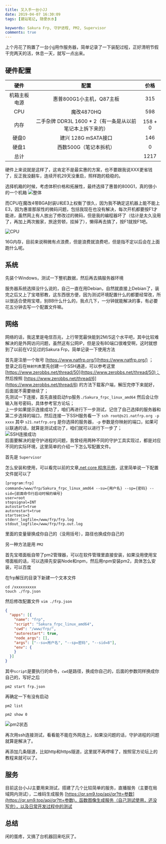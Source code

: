 ```yaml
---
title: 又入手一台小JJ
date: 2019-04-07 16:30:09
tags: [建站笔记, 随便水水]

keywords: Sakura Frp, 守护进程, PM2, Supervisor
comments: true
---
```


上个月花了购置了一台小jj用作服务器，简单记录了一下装配过程，正好清明节假干完两天的活，休息一天，就写一点出来。

<!-- more -->

## 硬件配置

|   硬件    |  配置  |  价格   |
|:-------:|:-------:|:-------:|
| 机箱主板电源 | 惠普800G1小主机，Q87主板 | 315 |
| CPU | 魔改4870HQ | 598 |
| 内存 | 二手杂牌 DDR3L 1600 * 2（有一条是从以前笔记本上拆下来的） | 158 + 0 |
| 硬盘0 | 建兴 128G mSATA接口 | 146 |
| 硬盘1 | 西数500G（笔记本拆机） | 0 |
| 总计 |    | 1217 |

硬件上来说就是这样了，这肯定不是最实惠的方案，也不要跟我说XXX更省钱了，反正我没翻车，连续开机29天没重启，照样跑的稳稳的。
 
选择机箱的时候，考虑体积价格和拓展性，最终选择了惠普的800G1，真的很小的一个机箱
![整体](https://s2.ax1x.com/2019/04/07/AhyDqf.jpg)  

而CPU在魔改4带BGA封装U和E3上权衡了很久，因为我不确定这机器上能不能上E3，因为惠普那尿性的微码问题，包括我现在也没有解决，每次开机都要按F1才能进，虽然网上有人放出了修改过的微码，但是我的编程器坏了（估计是太久没用了，再加上两次搬家，旅途劳顿，挂掉了），懒得再去搞了，按F1就按F1吧。

![CPU](https://s2.ax1x.com/2019/04/07/AhyBsP.jpg)  

16G内存，目前来说稍微有点浪费，但是浪费就浪费吧，但是指不定以后会在上面跑什么呢。

## 系统
先装个Windows，测试一下整机数据，然后再去搞服务器环境

服务器系统选择没什么说的，自己一直在用Debian，自然就直接上Debian了，装完之后又上了宝塔邪教，这东西很方便，因为测试环境配置什么的都要经常改，所以很适合使用宝塔，别BB什么什么的，我点几下，一分钟就能解决的事，有必要花五分钟去写一个配置文件嘛。

## 网络

网络的话，我这里是电信百兆，上行带宽最快能到2M/S这个水平吧，其中比较难解决的是外网访问问题，虽然这有公网IP，但是没有80端口很难受啊，这时就想到了以前在V2见过的Sakura Frp，简单记录一下使用方法

首先是注册一个账号 [https://www.natfrp.org/](https://www.natfrp.org/) ；  
登录之后在`映射列表`里先创建一个SSH通道，可以参考这里[https://www.zerobbs.net/thread/50](https://www.zerobbs.net/thread/50)；  
然后按照 [https://www.zerobbs.net/thread/6](https://www.zerobbs.net/thread/6) 的方法下载客户端，解压完停下来就好，后面就不需要继续了；  
先测试一下连接，首先直接启动frp服务`./Sakura_frpc_linux_amd64` 然后会让你输入账号密码，具体参考官方论坛；  
上一步如果提示连接成功了，咱们再进行下一步测试，记住了自己选择的服务器和第二步选择的端口，然后连接一下SSH服务看一下 `ssh root@s21.natfrp.org -p xxxx` 其中 `s21.natfrp.org` 是你选择的服务器，`-p` 参数是你映射的端口，如果可以联通的话，就算是测试成功了，咱们就可以进行下一步了；  
![SSH连接成功](https://s2.ax1x.com/2019/04/07/AhUbPx.png)  
后面要解决的是守护进程的问题，我曾经用两种不同的守护工具实现过，都是对应不同的实际环境，这里简单的介绍一下怎么写配置文件。

首先是 `Supervisor`

怎么安装和使用，可以看完以前的文章[.net core 程序示例](/2018/run-dotnetcore.html)，这里简单说一下配置文件就可以了

```
[program:frp]
command=/www/frp/Sakura_frpc_linux_amd64 --su={用户名} --sp={密码} --sid={前面命令行启动时候的编号}
user=root
stopsignal=INT
autostart=true
autorestart=true
startsecs=3
stderr_logfile=/www/frp/frp.log
stdout_logfile=/www/frp/frp.out.log
```
里面的变量替换成你自己的（没用括号），路径也换成你自己的

另一种方法是用 `PM2`

首先宝塔面板自带了pm2管理器，可以在软件管理里直接安装，如果没用使用宝塔面板的话，可以选择先安装Node和npm，然后用npm安装pm2，具体怎么安装，可以百度

在frp解压的目录下新建一个文本文件
```
cd /xxxxxxxxxx
touch ./frp.json
```

然后修改配置文件 `vim ./frp.json`

```json
{
  "apps": [{
    "name": "frp",
    "script": "Sakura_frpc_linux_amd64",
    "cwd": "/www/frp/",
    "autorestart": true,
    "node_args": [],
    "args": ["--su=用户名", "--sp=密码", "--sid=8"],
    "env": {
    }
  }]
}
```

其中`script`是要执行的命令，`cwd`是路径，换成你自己的，后面的参数同样换成你自己的，写好之后

```
pm2 start frp.json
```

再确定一下有没有启动
```
pm2 list

pm2 show 0
```
![pm2状态](https://s2.ax1x.com/2019/04/07/AhDPv6.png)

再次用ssh连接测试，看看能不能在外网连上，如果没问题的话，守护进程的问题就算是解决了。

再添加几条隧道，比如http和https隧道，这里就不再啰嗦了，按照官方论坛上的教程来就可以了。

## 服务

目前这台小JJ主要用来测试，搭建了几个比较简单的服务，直播服务（主要在局域网内测试），二维码生成服务 [https://qr.sm9.top/api/qr?tt=参数](https://qr.sm9.top/api/qr?tt=参数)，函数图像生成服务（自己测试使用，还没写完），以及日常开发过程中的测试

## 总结

闲的蛋疼，又搞了台机器回来吃灰了。










